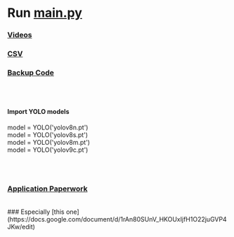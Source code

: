 # Run [main.py](/main.py)

### [Videos](/videos)
### [CSV](/CSV_files)
### [Backup Code](/backup_code/)


<br><br>
#### Import YOLO models
model = YOLO('yolov8n.pt')<br>
model = YOLO('yolov8s.pt')<br>
model = YOLO('yolov8m.pt')<br>
model = YOLO('yolov9c.pt')

<br><br>

### [Application Paperwork](https://drive.google.com/drive/folders/1wEt3on2-EK1WAa851KT5el5UeSRALbpO)
<br>
### Especially [this one](https://docs.google.com/document/d/1rAn80SUnV_HKOUxIjfH1O22juGVP4JKw/edit)





